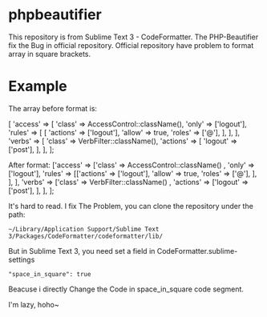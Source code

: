 # phpbeautifier

This repository is from Sublime Text 3 - CodeFormatter.
The PHP-Beautifier fix the Bug in official repository.
Official repository have problem to format array in square brackets.

# Example


The array before format is:

[
    'access' => [
        'class' => AccessControl::className(),
        'only' => ['logout'],
        'rules' => [
            [
                'actions' => ['logout'],
                'allow' => true,
                'roles' => ['@'],
            ],
        ],
    ],
    'verbs' => [
        'class' => VerbFilter::className(),
        'actions' => [
            'logout' => ['post'],
        ],
    ],
];

After format:
['access' => ['class' => AccessControl::className() , 'only' => ['logout'], 'rules' => [['actions' => ['logout'], 'allow' => true, 'roles' => ['@'], ], ], ], 'verbs' => ['class' => VerbFilter::className() , 'actions' => ['logout' => ['post'], ], ], ];

It's  hard to read.
I fix The Problem, you can clone the repository under the path:

    ~/Library/Application Support/Sublime Text 3/Packages/CodeFormatter/codeformatter/lib/

But in Sublime Text 3, you need set a field in CodeFormatter.sublime-settings

    "space_in_square": true

Beacuse i directly Change the Code in space_in_square code segment.

I'm lazy, hoho~
